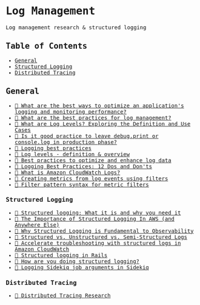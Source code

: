 <samp>

# Log Management
Log management research & structured logging

## Table of Contents
* [General](#general)
* [Structured Logging](#structured-logging)
* [Distributed Tracing](#distributed-tracing)

## General
* [📝 What are the best ways to optimize an application's logging and monitoring performance?](https://www.linkedin.com/advice/1/what-best-ways-optimize-applications-logging)
* [📝 What are the best practices for log management?](https://www.sumologic.com/blog/log-management-best-practices/)
* [📝 What are Log Levels? Exploring the Definition and Use Cases](https://edgedelta.com/company/blog/why-you-should-use-log-level)
* [📝 Is it good practice to leave debug.print or console.log in production phase?](https://www.quora.com/Is-it-good-practice-to-leave-debug-print-or-console-log-in-production-phase)
* [📝 Logging best practices](https://docs.aws.amazon.com/prescriptive-guidance/latest/logging-monitoring-for-application-owners/logging-best-practices.html)
* [📝 Log levels - definition & overview](https://www.sumologic.com/glossary/log-levels/)
* [📝 Best practices to optimize and enhance log data](https://fusion-reactor.com/blog/evangelism/best-practices-to-optimize-and-enhance-log-data/)
* [📝 Logging Best Practices: 12 Dos and Don'ts](https://betterstack.com/community/guides/logging/logging-best-practices/)
* [📝 What is Amazon CloudWatch Logs?](https://docs.aws.amazon.com/AmazonCloudWatch/latest/logs/WhatIsCloudWatchLogs.html)
* [📝 Creating metrics from log events using filters](https://docs.aws.amazon.com/AmazonCloudWatch/latest/logs/MonitoringLogData.html)
* [📝 Filter pattern syntax for metric filters](https://docs.aws.amazon.com/AmazonCloudWatch/latest/logs/FilterAndPatternSyntaxForMetricFilters.html)
  
### Structured Logging
* [📝 Structured logging: What it is and why you need it](https://newrelic.com/blog/how-to-relic/structured-logging)
* [📝 The Importance of Structured Logging In AWS (and Anywhere Else)](https://medium.com/@connorbutch/the-importance-of-structured-logging-in-aws-and-anywhere-else-52a4534c53aa)
* [📝 Why Structured Logging is Fundamental to Observability](https://betterstack.com/community/guides/logging/structured-logging/)
* [📝 Structured vs. Unstructured vs. Semi-Structured Logs](https://sematext.com/glossary/structured-logging/#:~:text=and%20within%20applications.-,Structured%20vs.%20Unstructured%20vs.%20Semi%2DStructured%20Logs,-Unstructured%20logs%20are)
* [📝 Accelerate troubleshooting with structured logs in Amazon CloudWatch](https://aws.amazon.com/blogs/mt/accelerate-troubleshooting-with-structured-logs-in-amazon-cloudwatch/)
* [📝 Structured logging in Rails](https://medium.com/gojekengineering/structured-logging-in-rails-75e9a8c5370b)
* [📝 How are you doing structured logging?](https://www.reddit.com/r/rails/comments/f9xi4m/how_are_you_doing_structured_logging/)
* [📝 Logging Sidekiq job arguments in Sidekiq](https://thinkingeek.com/2020/07/15/logging-sidekiq-job-arguments/)

### Distributed Tracing
* [📝 Distributed Tracing Research](https://github.com/judeerrol/distributed-tracing)

</samp>
